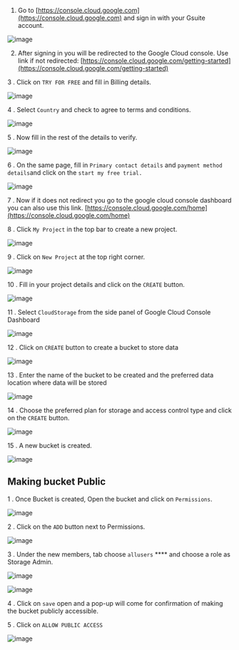
1. Go to [https://console.cloud.google.com](https://console.cloud.google.com) and sign in with your Gsuite account.

![image](https://user-images.githubusercontent.com/32592458/212658353-8fed1d92-2e9d-4a9f-99c9-a359dc08698f.png)

2. After signing in you will be redirected to the Google Cloud console. Use link if not redirected: [https://console.cloud.google.com/getting-started](https://console.cloud.google.com/getting-started)

3 .  Click on `TRY FOR FREE` and fill in Billing details.

![image](https://user-images.githubusercontent.com/32592458/212658391-1bd0d4ca-2b0d-452b-8433-844efda39820.png)

4 . Select `Country` and check to agree to terms and conditions.

![image](https://user-images.githubusercontent.com/32592458/212658410-f1ed8d3a-0155-48b2-af9f-6d32f564b450.png)

5 . Now fill in the rest of the details to verify.

![image](https://user-images.githubusercontent.com/32592458/212658435-487ebaa8-87fd-4223-9839-3b67f734c64d.png)

6 . On the same page, fill in `Primary contact details` and `payment method details`and click on the `start my free trial.`

![image](https://user-images.githubusercontent.com/32592458/212658459-8d951455-6974-43d7-ac41-c68417d11ef7.png)

7 . Now if it does not redirect you go to the google cloud console dashboard you can also use this link. [https://console.cloud.google.com/home](https://console.cloud.google.com/home)

8 . Click `My Project` in the top bar to create a new project.

![image](https://user-images.githubusercontent.com/32592458/212658486-b65ab5bc-f270-4e71-b2fc-55a9e8ac010f.png)



9 . Click on `New Project` at the top right corner.



![image](https://user-images.githubusercontent.com/32592458/212658511-abbcf419-0d1e-406d-9bd6-b4f58c2b5379.png)

10 . Fill in your project details and click on the `CREATE` button.

![image](https://user-images.githubusercontent.com/32592458/212659618-d639b26f-f998-4f78-97f5-09c25a2d210c.png)

11 . Select `CloudStorage` from the side panel of Google Cloud Console Dashboard

![image](https://user-images.githubusercontent.com/32592458/212659644-31270258-de4f-4457-812a-e9ca693318a3.png)



12 . Click on `CREATE` button to create a bucket to store data



![image](https://user-images.githubusercontent.com/32592458/212659921-587ddafc-1d15-4e8c-849c-3b087c987dec.png)

13 . Enter the name of the bucket to be created and the preferred data location where data will be stored

![image](https://user-images.githubusercontent.com/32592458/212659958-a2f60758-3580-4ebd-a2a6-ecd2d9c9ee97.png)

14 . Choose the preferred plan for storage and access control type and click on the `CREATE` button.

![image](https://user-images.githubusercontent.com/32592458/212659975-fa03ee09-ce26-4126-a12d-67533c64f2af.png)

15 . A new bucket is created.

![image](https://user-images.githubusercontent.com/32592458/212659992-4e172f37-b99d-43c0-bd1c-42169b90d1c5.png)



## Making bucket Public

1 . Once Bucket is created, Open the bucket and click on `Permissions`.

![image](https://user-images.githubusercontent.com/32592458/212660019-29e80d68-f442-4bd5-802b-ba235490c4c1.png)



2 .  Click on the `ADD` button next to Permissions.

![image](https://user-images.githubusercontent.com/32592458/212660044-e3ed0eba-e776-486f-ac99-a10bcf10925d.png)

3 . Under the new members, tab choose `allusers` **** and choose a role as Storage Admin.

![image](https://user-images.githubusercontent.com/32592458/212660068-c45ff88c-1ca3-4957-9f5e-bbf6afffc43c.png)



![image](https://user-images.githubusercontent.com/32592458/212660108-74a4e900-2852-41fe-ae95-e8e2adaf81fc.png)



4 . Click on `save` open and a pop-up will come for confirmation of making the bucket publicly accessible.

5 . Click on `ALLOW PUBLIC ACCESS`

![image](https://user-images.githubusercontent.com/32592458/212660135-9f33ac04-1b9c-4415-90b3-766ee23df40c.png)

